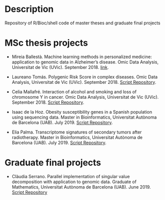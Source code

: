 # Description

Repository of R/Bioc/shell code of master theses and graduate final projects

# MSc thesis projects 

- Mireia Ballestà. Machine learning methods in personalized medicine: application to genomic data in Alzheimer’s disease. Omic Data Analysis, Universitat de Vic (UVic). September 2018. [link](https://github.com/isglobal-brge/master_thesis/tree/master/machine_learning).

- Laureano Tomás. Polygenic Risk Score in complex diseases. Omic Data Analysis, Universitat de Vic (UVic). September 2018. [Script Repository](https://github.com/isglobal-brge/master_thesis/tree/master/genetic_score).

- Celia Mallafré. Interaction of alcohol and smoking and loss of chromosome Y in cancer. Omic Data Analysis, Universitat de Vic (UVic). September 2018. [Script Repository](https://github.com/isglobal-brge/master_thesis/tree/master/LOY_interaction).

- Isaac de la Hoz. Obesity susceptibility genes in a Spanish population using sequencing data. Master in Bioinformatics, Universitat Autònoma de Barcelona (UAB). July 2019. [Script Repository](https://github.com/isglobal-brge/master_thesis/tree/master/obesitySeq).

- Elia Palma. Transcriptome signatures of secondary tumors after radiotherapy. Master in Bioinformatics, Universitat Autònoma de Barcelona (UAB). July 2019. [Script Repository](https://github.com/isglobal-brge/master_thesis/tree/master/radiation_cancer).

# Graduate final projects

- Clàudia Serrano. Parallel implementation of singular value decomposition with application to genomic data. Graduate of Mathematics, Universitat Autònoma de Barcelona (UAB). June 2019. [Script Repository](https://github.com/isglobal-brge/master_thesis/tree/master/parallel_SVD)

